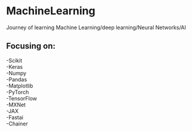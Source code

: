 # MachineLearning  
Journey of learning Machine Learning/deep learning/Neural Networks/AI  

## Focusing on:  

  -Scikit  
  -Keras  
  -Numpy  
  -Pandas  
  -Matplotlib  
  -PyTorch  
  -TensorFlow  
  -MXNet  
  -JAX  
  -Fastai  
  -Chainer  
